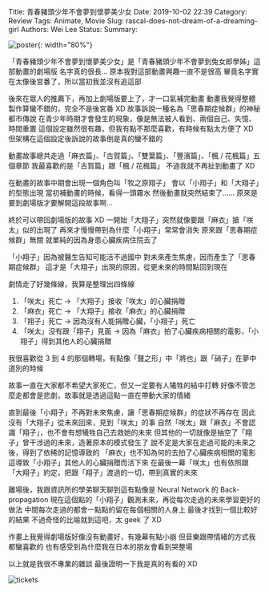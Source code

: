 Title: 青春豬頭少年不會夢到懷夢美少女
Date: 2019-10-02 22:39
Category: Review
Tags: Animate, Movie
Slug: rascal-does-not-dream-of-a-dreaming-girl
Authors: Wei Lee
Status:
Summary:

![poster]({static}/images/post-images/2019-10-02-rascal-does-not-dream-of-a-dreaming-girl/15699803588522.jpg){: width="80%"}

<!--more-->

「青春豬頭少年不會夢到懷夢美少女」是「青春豬頭少年不會夢到兔女郎學姊」這部動畫的劇場版
名字真的很長...
原本我對這部動畫興趣一直不是很高
畢竟名字實在太像後宮番了，所以當初我並沒有追這部

後來在眾人的推薦下，再加上劇場版要上了，才一口氣補完動畫
動畫我覺得整體製作算蠻不錯的，完全不是後宮番 XD
故事訴說一種名為「思春期症候群」的神秘都市傳說
在青少年時期才會發生的現象，像是無法被人看到、兩個自己、失憶、時間重置
這個設定雖然很有趣，但我有點不那麼喜歡，有時候有點太方便了 XD
但架構在這個設定後訴說的故事倒是真的蠻不錯的

動畫故事總共走過「麻衣篇」、「古賀篇」、「雙葉篇」、「豐濱篇」、「楓 / 花楓篇」五個章節
我最喜歡的是「古賀篇」跟「楓 / 花楓篇」
不過我就不再扯到動畫了 XD

在動畫的故事中期會出現一個角色叫「牧之原翔子」
會以「小翔子」和「大翔子」的型態出現
當初補動畫的時候，看得一頭霧水
然後動畫就突然結束了......
原來是要到劇場版才要解開這段故事啊...

終於可以帶回劇場版的故事 XD
一開始「大翔子」突然就像要跟「麻衣」搶「咲太」似的出現了
再來才慢慢帶到為什麼「小翔子」常常會消失
原來跟「思春期症候群」無關
就單純的因為身患心臟疾病住院去了

「小翔子」因為被醫生告知可能活不過國中
對未來產生焦慮，因而產生了「思春期症候群」
這才是「大翔子」出現的原因，從更未來的時間點回到現在

劇情走了好幾條線，我算是整理出四條線

1. 「咲太」死亡 → 「大翔子」接收「咲太」的心臟捐贈
2. 「麻衣」死亡 → 「大翔子」接收「麻衣」的心臟捐贈
3. 「翔子」死亡 → 因為沒有人能捐贈心臟，「小翔子」死亡
4. 「咲太」沒有跟「翔子」見面 → 因為「麻衣」拍了心臟疾病相關的電影，「小翔子」得到其他人的心臟捐贈

我很喜歡從 3 到 4 的那個轉場，有點像「聲之形」中「將也」跟「硝子」在夢中道別的時候

故事一直在大家都不希望大家死亡，但又一定要有人犧牲的結中打轉
好像不管怎麼走都會是悲劇，故事就是透過這點一直在帶動大家的情緒

直到最後「小翔子」不再對未來焦慮，讓「思春期症候群」的症狀不再存在
因此沒有「大翔子」從未來回來，見到「咲太」的事
自然「咲太」跟「麻衣」不會認識「翔子」，也不會有想犧牲自己去救她的未來
但其他的一切就像是抽空了「翔子」曾干涉過的未來，造著原本的模式發生了
說不定是大家在走過可能的未來之後，得到了依稀的記憶導致的
「麻衣」也不知為何的去拍了心臟疾病相關的電影
這導致「小翔子」其他人的心臟捐贈而活下來
在最後一幕「咲太」也有依照跟「大翔子」約定，把跟「翔子」渡過的一切，帶到真實的未來

離場後，我跟資訊所的學弟聊天聊到這有點像是 Neural Network 的 Back-propagation
現在這個點的「小翔子」觀測未來，再從每次走過的未來學習更好的做法
中間每次走過的都會一點點的留在每個相關的人身上
最後才找到一個比較好的結果
不過奇怪的比喻就到這吧，太 geek 了 XD

作畫上我覺得劇場版好像沒有動畫好，有幾幕有點小崩
但音樂跟帶情緒的方式我都蠻喜歡的
也有感受到為什麼我在日本的朋友會看到哭整場

以上就是我很不專業的雜談
最後證明一下我是真的有看的 XD

![tickets]({static}/images/post-images/2019-10-02-rascal-does-not-dream-of-a-dreaming-girl/15699803615668.jpg)

